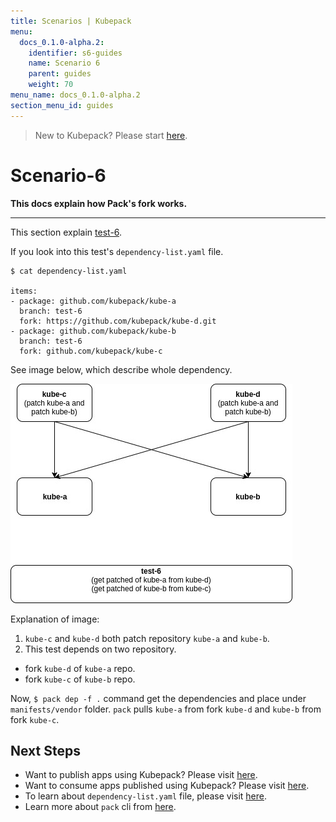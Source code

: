 ```yaml
---
title: Scenarios | Kubepack
menu:
  docs_0.1.0-alpha.2:
    identifier: s6-guides
    name: Scenario 6
    parent: guides
    weight: 70
menu_name: docs_0.1.0-alpha.2
section_menu_id: guides
---
```


> New to Kubepack? Please start [here](/docs/concepts/README.md).

# Scenario-6

**This docs explain how Pack's fork works.**
***

This section explain [test-6](https://github.com/kubepack/pack/tree/master/docs/_testdata/test-6).

If you look into this test's `dependency-list.yaml` file.

```console
$ cat dependency-list.yaml

items:
- package: github.com/kubepack/kube-a
  branch: test-6
  fork: https://github.com/kubepack/kube-d.git
- package: github.com/kubepack/kube-b
  branch: test-6
  fork: github.com/kubepack/kube-c
```


See image below, which describe whole dependency.

![alt text](/docs/_testdata/test-6/test-6.jpg)


Explanation of image:

1. `kube-c` and `kube-d` both patch repository `kube-a` and `kube-b`.
2. This test depends on two repository.
  - fork `kube-d` of `kube-a` repo.
  - fork `kube-c` of `kube-b` repo.

Now, `$ pack dep -f .` command get the dependencies and place under `manifests/vendor` folder. `pack` pulls `kube-a` from fork `kube-d` and `kube-b` from fork `kube-c`.


## Next Steps

- Want to publish apps using Kubepack? Please visit [here](/docs/concepts/how/publisher.md).
- Want to consume apps published using Kubepack? Please visit [here](/docs/concepts/how/user.md).
- To learn about `dependency-list.yaml` file, please visit [here](/docs/concepts/how/manifest.md).
- Learn more about `pack` cli from [here](/docs/concepts/how/cli.md).
